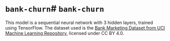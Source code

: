 # `bank-churn`# `bank-churn`

This model is a sequential neural network with 3 hidden layers, trained using TensorFlow. The dataset used is the [Bank Marketing Dataset from UCI Machine Learning Repository](https://archive.ics.uci.edu/dataset/222/bank+marketing), licensed under CC BY 4.0.
